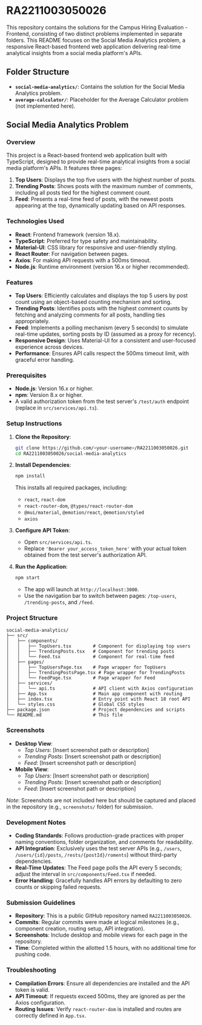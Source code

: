 # RA2211003050026

This repository contains the solutions for the Campus Hiring Evaluation - Frontend, consisting of two distinct problems implemented in separate folders. This README focuses on the Social Media Analytics problem, a responsive React-based frontend web application delivering real-time analytical insights from a social media platform's APIs.

## Folder Structure

- **`social-media-analytics/`**: Contains the solution for the Social Media Analytics problem.
- **`average-calculator/`**: Placeholder for the Average Calculator problem (not implemented here).

## Social Media Analytics Problem

### Overview

This project is a React-based frontend web application built with TypeScript, designed to provide real-time analytical insights from a social media platform's APIs. It features three pages:

1. **Top Users**: Displays the top five users with the highest number of posts.
2. **Trending Posts**: Shows posts with the maximum number of comments, including all posts tied for the highest comment count.
3. **Feed**: Presents a real-time feed of posts, with the newest posts appearing at the top, dynamically updating based on API responses.

### Technologies Used

- **React**: Frontend framework (version 18.x).
- **TypeScript**: Preferred for type safety and maintainability.
- **Material-UI**: CSS library for responsive and user-friendly styling.
- **React Router**: For navigation between pages.
- **Axios**: For making API requests with a 500ms timeout.
- **Node.js**: Runtime environment (version 16.x or higher recommended).

### Features

- **Top Users**: Efficiently calculates and displays the top 5 users by post count using an object-based counting mechanism and sorting.
- **Trending Posts**: Identifies posts with the highest comment counts by fetching and analyzing comments for all posts, handling ties appropriately.
- **Feed**: Implements a polling mechanism (every 5 seconds) to simulate real-time updates, sorting posts by ID (assumed as a proxy for recency).
- **Responsive Design**: Uses Material-UI for a consistent and user-focused experience across devices.
- **Performance**: Ensures API calls respect the 500ms timeout limit, with graceful error handling.

### Prerequisites

- **Node.js**: Version 16.x or higher.
- **npm**: Version 8.x or higher.
- A valid authorization token from the test server's `/test/auth` endpoint (replace in `src/services/api.ts`).

### Setup Instructions

1. **Clone the Repository**:
   ```bash
   git clone https://github.com/<your-username>/RA2211003050026.git
   cd RA2211003050026/social-media-analytics
   ```

2. **Install Dependencies**:
   ```bash
   npm install
   ```
   This installs all required packages, including:
   - `react`, `react-dom`
   - `react-router-dom`, `@types/react-router-dom`
   - `@mui/material`, `@emotion/react`, `@emotion/styled`
   - `axios`

3. **Configure API Token**:
   - Open `src/services/api.ts`.
   - Replace `'Bearer your_access_token_here'` with your actual token obtained from the test server's authorization API.

4. **Run the Application**:
   ```bash
   npm start
   ```
   - The app will launch at `http://localhost:3000`.
   - Use the navigation bar to switch between pages: `/top-users`, `/trending-posts`, and `/feed`.

### Project Structure

```
social-media-analytics/
├── src/
│   ├── components/
│   │   ├── TopUsers.tsx        # Component for displaying top users
│   │   ├── TrendingPosts.tsx   # Component for trending posts
│   │   └── Feed.tsx            # Component for real-time feed
│   ├── pages/
│   │   ├── TopUsersPage.tsx    # Page wrapper for TopUsers
│   │   ├── TrendingPostsPage.tsx # Page wrapper for TrendingPosts
│   │   └── FeedPage.tsx        # Page wrapper for Feed
│   ├── services/
│   │   └── api.ts              # API client with Axios configuration
│   ├── App.tsx                 # Main app component with routing
│   ├── index.tsx               # Entry point with React 18 root API
│   └── styles.css              # Global CSS styles
├── package.json                # Project dependencies and scripts
└── README.md                   # This file
```

### Screenshots

- **Desktop View**:
  - *Top Users*: [Insert screenshot path or description]
  - *Trending Posts*: [Insert screenshot path or description]
  - *Feed*: [Insert screenshot path or description]
- **Mobile View**:
  - *Top Users*: [Insert screenshot path or description]
  - *Trending Posts*: [Insert screenshot path or description]
  - *Feed*: [Insert screenshot path or description]

*Note*: Screenshots are not included here but should be captured and placed in the repository (e.g., `screenshots/` folder) for submission.

### Development Notes

- **Coding Standards**: Follows production-grade practices with proper naming conventions, folder organization, and comments for readability.
- **API Integration**: Exclusively uses the test server APIs (e.g., `/users`, `/users/{id}/posts`, `/rests/{postId}/roments`) without third-party dependencies.
- **Real-Time Updates**: The Feed page polls the API every 5 seconds; adjust the interval in `src/components/Feed.tsx` if needed.
- **Error Handling**: Gracefully handles API errors by defaulting to zero counts or skipping failed requests.

### Submission Guidelines

- **Repository**: This is a public GitHub repository named `RA2211003050026`.
- **Commits**: Regular commits were made at logical milestones (e.g., component creation, routing setup, API integration).
- **Screenshots**: Include desktop and mobile views for each page in the repository.
- **Time**: Completed within the allotted 1.5 hours, with no additional time for pushing code.

### Troubleshooting

- **Compilation Errors**: Ensure all dependencies are installed and the API token is valid.
- **API Timeout**: If requests exceed 500ms, they are ignored as per the Axios configuration.
- **Routing Issues**: Verify `react-router-dom` is installed and routes are correctly defined in `App.tsx`.
